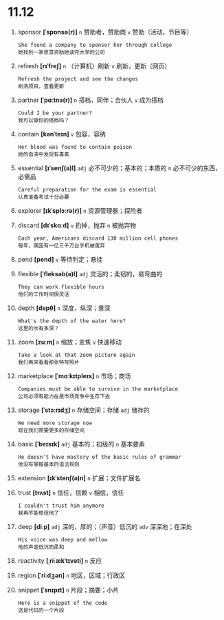 # 11.12


1. sponsor **[ˈspɒnsə(r)]** `n` 赞助者，赞助商 `v` 赞助（活动，节目等）
    ```
    She found a company to sponsor her through college
    她找到一家愿意资助她读完大学的公司
    ```

2. refresh **[rɪˈfreʃ]** `n` （计算机）刷新 `v` 刷新，更新（网页）
    ```
    Refresh the project and see the changes
    刷洗项目，查看更新
    ```

3. partner **[ˈpɑːtnə(r)]** `n` 搭档，同伴；合伙人 `v` 成为搭档
    ```
    Could I be your partner?
    我可以做你的搭档吗？
    ```

4. contain **[kənˈteɪn]** `v` 包容，容纳
    ```
    Her blood was found to contain poison
    她的血液中发现有毒素
    ```

5. essential **[ɪˈsenʃ(ə)l]** `adj` 必不可少的；基本的；本质的 `n` 必不可少的东西，必需品
    ```
    Careful preparation for the exam is essential
    认真准备考试十分必要
    ```

6. explorer **[ɪkˈsplɔːrə(r)]** `n` 资源管理器；探险者

7. discard **[dɪˈskɑːd]** `v` 扔掉，抛弃 `n` 被抛弃物
    ```
    Each year, Americans discard 130 million cell phones
    每年，美国有一亿三千万台手机被废弃
    ```

8. pend **[pend]** `v` 等待判定；悬挂

9. flexible **[ˈfleksəb(ə)l]** `adj` 灵活的；柔韧的，易弯曲的
    ```
    They can work flexible hours
    他们的工作时间很灵活
    ```

10. depth **[depθ]** `n` 深度，纵深；景深
    ```
    What's the depth of the water here?
    这里的水有多深？
    ```

11. zoom **[zuːm]** `n` 缩放；变焦 `v` 快速移动
    ```
    Take a look at that zoom picture again
    我们再来看看那张特写照片
    ```

12. marketplace **[ˈmɑːkɪtpleɪs]** `n` 市场；商场
    ```
    Companies must be able to survive in the marketplace
    公司必须有能力在是市场竞争中生存下去
    ```

13. storage **[ˈstɔːrɪdʒ]** `n` 存储空间；存储 `adj` 储存的
    ```
    We need more storage now
    现在我们需要更多的存储空间
    ```

14. basic **[ˈbeɪsɪk]** `adj` 基本的；初级的 `n` 基本要素
    ```
    He doesn't have mastery of the basic rules of grammar
    他没有掌握基本的语法规则
    ```

15. extension **[ɪkˈstenʃ(ə)n]** `n` 扩展；文件扩展名

16. trust **[trʌst]** `n` 信任，信赖 `v` 相信，信任
    ```
    I couldn't trust him anymore
    我再不能相信他了
    ```

17. deep **[diːp]** `adj` 深的，厚的；（声音）低沉的 `adv` 深深地；在深处
    ```
    His voice was deep and mellow
    他的声音低沉而柔和
    ```

18. reactivity **[ˌriːækˈtɪvəti]** `n` 反应

19. region **[ˈriːdʒən]** `n` 地区，区域；行政区

20. snippet **[ˈsnɪpɪt]** `n` 片段；摘要；小片
    ```
    Here is a snippet of the code
    这是代码的一个片段
    ```
